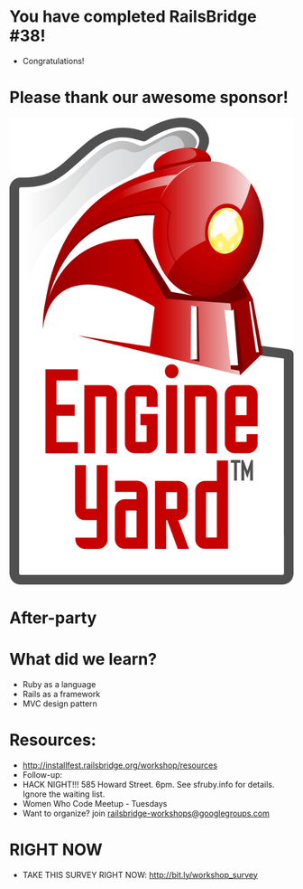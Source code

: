 <!SLIDE bullets incremental>
# You have completed RailsBridge #38!
* Congratulations!


<!SLIDE bullets>
# Please thank our awesome sponsor!
![EngineYard](img/ey_logo_rgb.png)

<!SLIDE bullets>
# After-party

<!SLIDE bullets>
# What did we learn?
* Ruby as a language
* Rails as a framework
* MVC design pattern

<!SLIDE bullets>
# Resources:
* http://installfest.railsbridge.org/workshop/resources
* Follow-up:
* HACK NIGHT!!! 585 Howard Street. 6pm. See sfruby.info for details. Ignore the waiting list. 
* Women Who Code Meetup - Tuesdays
* Want to organize? join railsbridge-workshops@googlegroups.com

<!SLIDE bullets>
# RIGHT NOW
* TAKE THIS SURVEY RIGHT NOW: http://bit.ly/workshop_survey 
